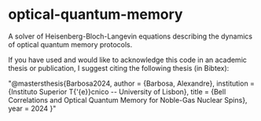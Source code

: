 # optical-quantum-memory
A solver of Heisenberg-Bloch-Langevin equations describing the dynamics of optical quantum memory protocols.

If you have used and would like to acknowledge this code in an academic thesis or publication, I suggest citing the following thesis (in Bibtex):

"@mastersthesis{Barbosa2024,
    author = {Barbosa, Alexandre},
    institution = {Instituto Superior T{\'{e}}cnico -- University of Lisbon},
    title = {Bell Correlations and Optical Quantum Memory for Noble-Gas Nuclear Spins},
    year = 2024
}"
